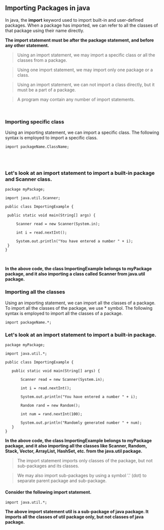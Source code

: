 ## Importing Packages in java

In java, the **import** keyword used to import built-in and user-defined packages. When a package has imported, we can refer to all the classes of that package using their name directly.
<br>



**The import statement must be after the package statement, and before any other statement.**
<br>

  > Using an import statement, we may import a specific class or all the classes from a package.

  > Using one import statement, we may import only one package or a class.

  > Using an import statement, we can not import a class directly, but it must be a part of a package.

  > A program may contain any number of import statements.
   <br>
   
   ### Importing specific class
   
   Using an importing statement, we can import a specific class. The following syntax is employed to import a specific class.
   
   ```
   import packageName.ClassName;
   
   
   ```
   <br>
   
   ### Let's look at an import statement to import a built-in package and Scanner class.
   
   ```
   package myPackage;

import java.util.Scanner;

public class ImportingExample {

	public static void main(String[] args) {

		Scanner read = new Scanner(System.in);
		
		int i = read.nextInt();
		
		System.out.println("You have entered a number " + i);
	}
}
```
<br>

**In the above code, the class ImportingExample belongs to myPackage package, and it also importing a class called Scanner from java.util package.**
<br>

### Importing all the classes
    
  Using an importing statement, we can import all the classes of a package. To import all the classes of the package, we use * symbol. The following syntax is employed to import all the classes of a package.
  
  ```
  import packageName.*;
  ```
  
  ### Let's look at an import statement to import a built-in package.

 ```
 package myPackage;

import java.util.*;

public class ImportingExample {

	public static void main(String[] args) {

		Scanner read = new Scanner(System.in);
		
		int i = read.nextInt();
		
		System.out.println("You have entered a number " + i);
		
		Random rand = new Random();
		
		int num = rand.nextInt(100);
		
		System.out.println("Randomly generated number " + num);
	}
}
```

**In the above code, the class ImportingExample belongs to myPackage package, and it also importing all the classes like Scanner, Random, Stack, Vector, ArrayList, HashSet, etc. from the java.util package.**
     
 > The import statement imports only classes of the package, but not sub-packages and its classes.

 > We may also import sub-packages by using a symbol '.' (dot) to separate parent package and sub-package.

#### Consider the following import statement.
```
import java.util.*;
```
**The above import statement util is a sub-package of java package. It imports all the classes of util package only, but not classes of java package.**
   
